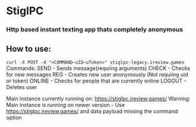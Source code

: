 # StiglPC
### Http based instant texting app thats completely anonymous
## How to use:
`curl -X POST -d "<COMMAND—uID—uToken>" stiglpc-legacy.ireview.games`
Commands:
SEND   - Sends message(requiing arguments)
CHECK  - Checks for new messages
REG    - Creates new user anonymously (Not requiing uid or token)
ONLINE - Checks for people that are currently online
LOGOUT - Deletes user

Main instance currently running on: https://stiglpc.ireview.games/
Warning: Main instance is running on newer version - Use https://stiglpc.ireview.games/<COMMAND> 
and data payload missing the command option
